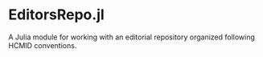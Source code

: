 # EditorsRepo.jl

A Julia module for working with an editorial repository organized following HCMID conventions.



